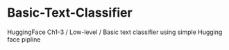 # Basic-Text-Classifier
HuggingFace Ch1-3 / Low-level / Basic text classifier using simple Hugging face pipline
